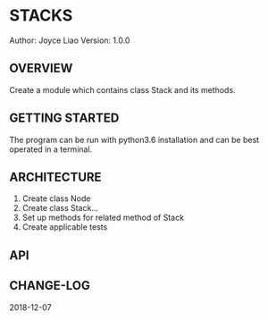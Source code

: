 # STACKS


Author: Joyce Liao
Version: 1.0.0



## OVERVIEW
Create a module which contains class Stack and its methods.




## GETTING STARTED
The program can be run with python3.6 installation and can be best operated in a terminal.


## ARCHITECTURE
1. Create class Node
2. Create class Stack...
3. Set up methods for related method of Stack
4. Create applicable tests



## API



## CHANGE-LOG



2018-12-07
